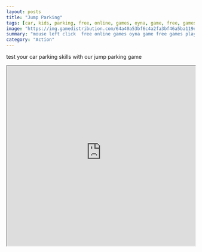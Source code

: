 ```yaml
---
layout: posts
title: "Jump Parking"
tags: [car, kids, parking, free, online, games, oyna, game, free, games, play, play, games]
image: "https://img.gamedistribution.com/64a40a53bf6c4a2fa3bf46a5ba119e8d.jpg"
summary: "mouse left click  free online games oyna game free games play play games"
category: "Action"
---
```


test your car parking skills with our jump parking game

<iframe width="100%" height="480px;" src="https://html5.gamedistribution.com/64a40a53bf6c4a2fa3bf46a5ba119e8d/"></iframe>